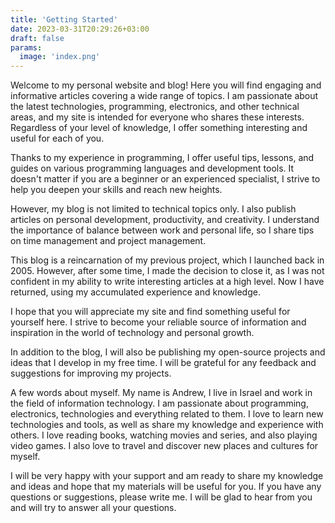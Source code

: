 ```yaml
---
title: 'Getting Started'
date: 2023-03-31T20:29:26+03:00
draft: false
params:
  image: 'index.png'
---
```


Welcome to my personal website and blog! Here you will find engaging and informative articles covering a wide range of
topics. I am passionate about the latest technologies, programming, electronics, and other technical areas, and my site
is intended for everyone who shares these interests. Regardless of your level of knowledge, I offer something
interesting and useful for each of you.

Thanks to my experience in programming, I offer useful tips, lessons, and guides on various programming languages and
development tools. It doesn't matter if you are a beginner or an experienced specialist, I strive to help you deepen
your skills and reach new heights.

<!--more-->

However, my blog is not limited to technical topics only. I also publish articles on personal development, productivity,
and creativity. I understand the importance of balance between work and personal life, so I share tips on time
management and project management.

This blog is a reincarnation of my previous project, which I launched back in 2005. However, after some time, I made the
decision to close it, as I was not confident in my ability to write interesting articles at a high level. Now I have
returned, using my accumulated experience and knowledge.

I hope that you will appreciate my site and find something useful for yourself here. I strive to become your reliable
source of information and inspiration in the world of technology and personal growth.

In addition to the blog, I will also be publishing my open-source projects and ideas that I develop in my free time. I
will be grateful for any feedback and suggestions for improving my projects.

A few words about myself. My name is Andrew, I live in Israel and work in the field of information technology. I am
passionate about programming, electronics, technologies and everything related to them. I love to learn new technologies
and tools, as well as share my knowledge and experience with others. I love reading books, watching movies and series,
and also playing video games. I also love to travel and discover new places and cultures for myself.

I will be very happy with your support and am ready to share my knowledge and ideas and hope that my materials will be
useful for you. If you have any questions or suggestions, please write me. I will be glad to hear from you and will try
to answer all your questions.
